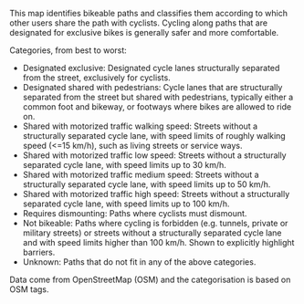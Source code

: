This map identifies bikeable paths and classifies them according to which other users share the path with cyclists. Cycling along paths that are designated for exclusive bikes is generally safer and more comfortable.

Categories, from best to worst:
* Designated exclusive: Designated cycle lanes structurally separated from the street, exclusively for cyclists.
* Designated shared with pedestrians: Cycle lanes that are structurally separated from the street but shared with pedestrians, typically either a common foot and bikeway, or footways where bikes are allowed to ride on.
* Shared with motorized traffic walking speed: Streets without a structurally separated cycle lane, with speed limits of roughly walking speed (<=15 km/h), such as living streets or service ways.
* Shared with motorized traffic low speed: Streets without a structurally separated cycle lane, with speed limits up to 30 km/h.
* Shared with motorized traffic medium speed: Streets without a structurally separated cycle lane, with speed limits up to 50 km/h.
* Shared with motorized traffic high speed: Streets without a structurally separated cycle lane, with speed limits up to 100 km/h.
* Requires dismounting: Paths where cyclists must dismount.
* Not bikeable: Paths where cycling is forbidden (e.g. tunnels, private or military streets) or streets without a structurally separated cycle lane and with speed limits higher than 100 km/h. Shown to explicitly highlight barriers.
* Unknown: Paths that do not fit in any of the above categories.

Data come from OpenStreetMap (OSM) and the categorisation is based on OSM tags.